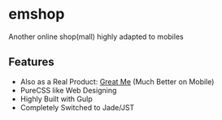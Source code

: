 # emshop

Another online shop(mall) highly adapted to mobiles

## Features

- Also as a Real Product: [Great Me](http://greatme.org) (Much Better on Mobile)
- PureCSS like Web Designing
- Highly Built with Gulp
- Completely Switched to Jade/JST
